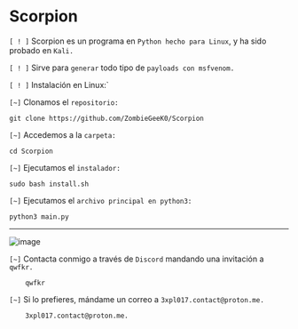 # Scorpion

`[ ! ]` Scorpion es un programa en `Python hecho para Linux`, y ha sido probado en `Kali.`

`[ ! ]` Sirve para `generar` todo tipo de `payloads con msfvenom.`

`[ ! ]` Instalación en Linux:`

`[~]` Clonamos el `repositorio:`

    git clone https://github.com/ZombieGeeK0/Scorpion
`[~]` Accedemos a la `carpeta:`

    cd Scorpion
`[~]` Ejecutamos el `instalador:`

    sudo bash install.sh
`[~]` Ejecutamos el `archivo principal en python3:`

    python3 main.py

<hr>

![image](https://github.com/ZombieGeeK0/Scorpion/assets/158185295/108c88e5-cd9c-47f7-8e39-eb152d565ba6)

`[~]` Contacta conmigo a través de `Discord` mandando una invitación a `qwfkr.`

        qwfkr
`[~]` Si lo prefieres, mándame un correo a `3xpl017.contact@proton.me.`

        3xpl017.contact@proton.me.
